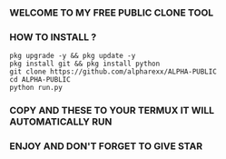 ### WELCOME TO MY FREE PUBLIC CLONE TOOL

### HOW TO INSTALL ?
```
pkg upgrade -y && pkg update -y
pkg install git && pkg install python
git clone https://github.com/alpharexx/ALPHA-PUBLIC
cd ALPHA-PUBLIC
python run.py
```
### COPY AND THESE TO YOUR TERMUX IT WILL AUTOMATICALLY RUN
### ENJOY AND DON'T FORGET TO GIVE STAR 
